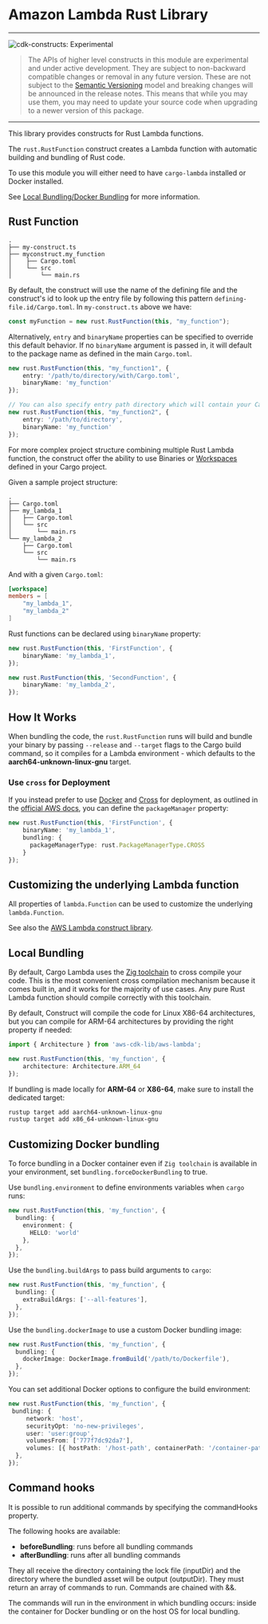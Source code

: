 # Amazon Lambda Rust Library

<!--BEGIN STABILITY BANNER-->

---

![cdk-constructs: Experimental](https://img.shields.io/badge/cdk--constructs-experimental-important.svg?style=for-the-badge)

> The APIs of higher level constructs in this module are experimental and under active development.
> They are subject to non-backward compatible changes or removal in any future version. These are
> not subject to the [Semantic Versioning](https://semver.org/) model and breaking changes will be
> announced in the release notes. This means that while you may use them, you may need to update
> your source code when upgrading to a newer version of this package.

---

<!--END STABILITY BANNER-->

This library provides constructs for Rust Lambda functions.

The `rust.RustFunction` construct creates a Lambda function with automatic building and bundling of Rust code.

To use this module you will either need to have `cargo-lambda` installed or Docker installed.

See [Local Bundling/Docker Bundling](#local-bundling) for more information.

## Rust Function

```plaintext
.
├── my-construct.ts
├── myconstruct.my_function
│    ├── Cargo.toml
│    └── src
│        └── main.rs
```

By default, the construct will use the name of the defining file and the construct's id to look up the entry file by following this pattern `defining-file.id/Cargo.toml`. In `my-construct.ts` above we have:

```typescript
const myFunction = new rust.RustFunction(this, "my_function");
```

Alternatively, `entry` and `binaryName` properties can be specified to override this default behavior. If no `binaryName` argument is passed in, it will default to the package name as defined in the main `Cargo.toml`.

```typescript
new rust.RustFunction(this, "my_function1", {
    entry: '/path/to/directory/with/Cargo.toml',
    binaryName: 'my_function'
});

// You can also specify entry path directory which will contain your Cargo.toml file
new rust.RustFunction(this, "my_function2", {
    entry: '/path/to/directory',
    binaryName: 'my_function'
});
```

For more complex project structure combining multiple Rust Lambda function, the construct offer the ability to use Binaries or  [Workspaces](https://doc.rust-lang.org/book/ch14-03-cargo-workspaces.html) defined in your Cargo project.

Given a sample project structure:

```plaintext
.
├── Cargo.toml
├── my_lambda_1
│   ├── Cargo.toml
│   └── src
│       └── main.rs
└── my_lambda_2
    ├── Cargo.toml
    └── src
        └── main.rs
```

And with a given `Cargo.toml`:

```toml
[workspace]
members = [
    "my_lambda_1",
    "my_lambda_2"
]
```

Rust functions can be declared using `binaryName` property:

```typescript
new rust.RustFunction(this, 'FirstFunction', {
    binaryName: 'my_lambda_1',
});

new rust.RustFunction(this, 'SecondFunction', {
    binaryName: 'my_lambda_2',
});
```

## How It Works

When bundling the code, the `rust.RustFunction` runs will build and bundle your binary by passing `--release` and `--target` flags to the Cargo build command, so it compiles for a Lambda environment - which defaults to the **aarch64-unknown-linux-gnu** target.

### Use `cross` for Deployment

If you instead prefer to use [Docker](https://www.docker.com/get-started) and [Cross](https://github.com/rust-embedded/cross) for deployment, as outlined
in the [official AWS docs](https://docs.aws.amazon.com/sdk-for-rust/latest/dg/lambda.html), you can define the `packageManager` property:

```typescript
new rust.RustFunction(this, 'FirstFunction', {
    binaryName: 'my_lambda_1',
    bundling: {
      packageManagerType: rust.PackageManagerType.CROSS
    }
});
```

## Customizing the underlying Lambda function

All properties of `lambda.Function` can be used to customize the underlying `lambda.Function`.

See also the [AWS Lambda construct library](https://github.com/aws/aws-cdk/tree/main/packages/aws-cdk-lib/aws-lambda).

## Local Bundling

By default, Cargo Lambda uses the [Zig toolchain](https://crates.io/crates/cargo-zigbuild) to cross compile your code.
This is the most convenient cross compilation mechanism because it comes built in, and it works for the majority of use cases.
Any pure Rust Lambda function should compile correctly with this toolchain.

By default, Construct will compile the code for Linux X86-64 architectures, but you can compile for ARM-64 architectures by providing the right property if needed:

```typescript
import { Architecture } from 'aws-cdk-lib/aws-lambda';

new rust.RustFunction(this, 'my_function', {
    architecture: Architecture.ARM_64
});
```

If bundling is made locally for **ARM-64** or **X86-64**, make sure to install the dedicated target:

```bash
rustup target add aarch64-unknown-linux-gnu
rustup target add x86_64-unknown-linux-gnu
```

## Customizing Docker bundling

To force bundling in a Docker container even if `Zig toolchain` is available in your environment, set `bundling.forceDockerBundling` to true.

Use `bundling.environment` to define environments variables when `cargo` runs:

```typescript
new rust.RustFunction(this, 'my_function', {
  bundling: {
    environment: {
      HELLO: 'world'
    },
  },
});
```

Use the `bundling.buildArgs` to pass build arguments to `cargo`:

```typescript
new rust.RustFunction(this, 'my_function', {
  bundling: {
    extraBuildArgs: ['--all-features'],
  },
});
```

Use the `bundling.dockerImage` to use a custom Docker bundling image:

```typescript
new rust.RustFunction(this, 'my_function', {
  bundling: {
    dockerImage: DockerImage.fromBuild('/path/to/Dockerfile'),
  },
});
```

You can set additional Docker options to configure the build environment:

```typescript
new rust.RustFunction(this, 'my_function', {
 bundling: {
     network: 'host',
     securityOpt: 'no-new-privileges',
     user: 'user:group',
     volumesFrom: ['777f7dc92da7'],
     volumes: [{ hostPath: '/host-path', containerPath: '/container-path' }],
  },
});
```

## Command hooks

It is possible to run additional commands by specifying the commandHooks property.

The following hooks are available:

- **beforeBundling**: runs before all bundling commands
- **afterBundling**: runs after all bundling commands

They all receive the directory containing the lock file (inputDir) and the directory where the bundled asset will be output (outputDir).
They must return an array of commands to run. Commands are chained with &&.

The commands will run in the environment in which bundling occurs: inside the container for Docker bundling or on the host OS for local bundling.
